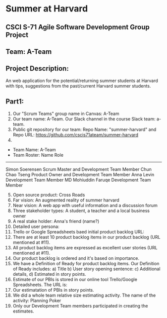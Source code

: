 # Summer at Harvard
## CSCI S-71 Agile Software Development Group Project
## Team: A-Team
## Project Description: 
An web application for the potential/returning summer students at Harvard with tips, suggestions from the past/current Harvard summer students.


## Part1:
1. Our "Scrum Teams" group name in Canvas: A-Team
2. Our team name: A-Team. Our Slack channel in the course Slack team: a-team.
3. Public git repository for our team: Repo Name: "summer-harvard" and Repo URL: https://github.com/cscis71ateam/summer-harvard 
4.  
* Team Name: A-Team
* Team Roster:
Name                    Role
----                    ------
Simon Soerensen         Scrum Master and Development Team Member
Chun Chao Tseng         Product Owner and Development Team Member
Anna Levin              Development Team Member
MD Mohiuddin Faruqe     Development Team Member

5. Open source product: Cross Roads
6. Far vision: An augmented reality of summer harvard
7. Near vision: A web app with useful information and a discussion forum
8. Three stakeholder types: A student, a teacher and a local business owner
9. A real stake holder: Anna's friend (name?)
10. Detailed user persona: 
11. Trello or Google Spreadsheets baed initial product backlog URL: 
12. There are at least 10 product backlog items in our product backlog (URL mentioned at #11).
13. All product backlog items are expressed as excellent user stories (URL mentioned at #11).
14. Our product backlog is ordered and it's based on importance. 
15. We have a Definition of Ready for product backlog items. Our Definition of Ready includes: a) Title b) User story opening sentence: c) Additional details, d) Estimated in story points. 
16. Estimate of our PBIs is stored in our online tool Trello/Google Spreadsheets. The URL is:
17. Our estimatation of PBIs in story points.
18. We did a whole team relative size estimating activity. The name of the activity: Planning Poker
18. Only our Development Team members participated in creating the estimates. 

